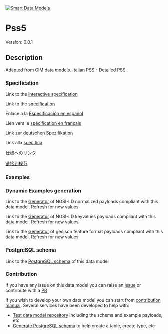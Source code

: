 [![Smart Data Models](https://smartdatamodels.org/wp-content/uploads/2022/01/SmartDataModels_logo.png "Logo")](https://smartdatamodels.org)
# Pss5
Version: 0.0.1

## Description 

Adapted from CIM data models. Italian PSS - Detailed PSS.
### Specification

Link to the [interactive specification](https://swagger.lab.fiware.org/?url=https://smart-data-models.github.io/dataModel.EnergyCIM/Pss5/swagger.yaml)

Link to the [specification](https://github.com/smart-data-models/dataModel.EnergyCIM/blob/master/Pss5/doc/spec.md)

Enlace a la [Especificación en español](https://github.com/smart-data-models/dataModel.EnergyCIM/blob/master/Pss5/doc/spec_ES.md)

Lien vers le [spécification en français](https://github.com/smart-data-models/dataModel.EnergyCIM/blob/master/Pss5/doc/spec_FR.md)

Link zur [deutschen Spezifikation](https://github.com/smart-data-models/dataModel.EnergyCIM/blob/master/Pss5/doc/spec_DE.md)

Link alla [specifica](https://github.com/smart-data-models/dataModel.EnergyCIM/blob/master/Pss5/doc/spec_IT.md)

[仕様へのリンク](https://github.com/smart-data-models/dataModel.EnergyCIM/blob/master/Pss5/doc/spec_JA.md)

[链接到规范](https://github.com/smart-data-models/dataModel.EnergyCIM/blob/master/Pss5/doc/spec_ZH.md)
### Examples
### Dynamic Examples generation

Link to the [Generator](https://smartdatamodels.org/extra/ngsi-ld_generator.php?schemaUrl=https://raw.githubusercontent.com/smart-data-models/dataModel.EnergyCIM/master/Pss5/schema.json&email=info@smartdatamodels.org) of NGSI-LD normalized payloads compliant with this data model. Refresh for new values

Link to the [Generator](https://smartdatamodels.org/extra/ngsi-ld_generator_keyvalues.php?schemaUrl=https://raw.githubusercontent.com/smart-data-models/dataModel.EnergyCIM/master/Pss5/schema.json&email=info@smartdatamodels.org) of NGSI-LD keyvalues payloads compliant with this data model. Refresh for new values

Link to the [Generator](https://smartdatamodels.org/extra/geojson_features_generator.php?schemaUrl=https://raw.githubusercontent.com/smart-data-models/dataModel.EnergyCIM/master/Pss5/schema.json&email=info@smartdatamodels.org) of geojson feature format payloads compliant with this data model. Refresh for new values
### PostgreSQL schema

Link to the [PostgreSQL schema](https://github.com/smart-data-models/dataModel.EnergyCIM/blob/master/Pss5/schema.sql) of this data model
### Contribution

 If you have any issue on this data model you can raise an [issue](https://github.com/smart-data-models/dataModel.EnergyCIM/issues)  or contribute with a [PR](https://github.com/smart-data-models/dataModel.EnergyCIM/pulls)

 If you wish to develop your own data model you can start from [contribution manual](https://bit.ly/contribution_manual). Several services have been developed to help with: 
 - [Test data model repository](https://smartdatamodels.org/index.php/data-models-contribution-api/) including the schema and example payloads, etc
 - [Generate PostgreSQL schema](https://smartdatamodels.org/index.php/sql-service/) to help create a table, create type, etc